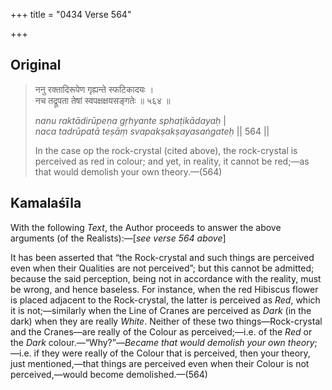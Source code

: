 +++
title = "0434 Verse 564"

+++
## Original 
>
> ननु रक्तादिरूपेण गृह्यन्ते स्फटिकादयः ।  
> नच तद्रूपता तेषां स्वपक्षक्षयसङ्गतेः ॥ ५६४ ॥ 
>
> *nanu raktādirūpeṇa gṛhyante sphaṭikādayaḥ* \|  
> *naca tadrūpatā teṣāṃ svapakṣakṣayasaṅgateḥ* \|\| 564 \|\| 
>
> In the case op the rock-crystal (cited above), the rock-crystal is perceived as red in colour; and yet, in reality, it cannot be red;—as that would demolish your own theory.—(564)



## Kamalaśīla

With the following *Text*, the Author proceeds to answer the above arguments (of the Realists):—[*see verse 564 above*]

It has been asserted that “the Rock-crystal and such things are perceived even when their Qualities are not perceived”; but this cannot be admitted; because the said perception, being not in accordance with the reality, must be wrong, and hence baseless. For instance, when the red Hibiscus flower is placed adjacent to the Rock-crystal, the latter is perceived as *Red*, which it is not;—similarly when the Line of Cranes are perceived as *Dark* (in the dark) when they are really *White*. Neither of these two things—Rock-crystal and the Cranes—are really of the Colour as perceived;—i.e. of the *Red* or the *Dark* colour.—“Why?”—*Became that would demolish your own theory*;—i.e. if they were really of the Colour that is perceived, then your theory, just mentioned,—that things are perceived even when their Colour is not perceived,—would become demolished.—(564)


